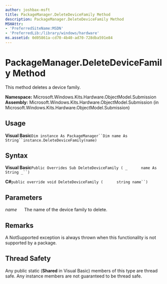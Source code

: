 ```yaml
---
author: joshbax-msft
title: PackageManager.DeleteDeviceFamily Method
description: PackageManager.DeleteDeviceFamily Method
MSHAttr:
- 'PreferredSiteName:MSDN'
- 'PreferredLib:/library/windows/hardware'
ms.assetid: 0d05861a-cd70-4b40-ad70-728dba591e84
---
```


# PackageManager.DeleteDeviceFamily Method


This method deletes a device family.

**Namespace:** Microsoft.Windows.Kits.Hardware.ObjectModel.Submission **Assembly:** Microsoft.Windows.Kits.Hardware.ObjectModel.Submission (in Microsoft.Windows.Kits.Hardware.ObjectModel.Submission)

## Usage


**Visual Basic**`Dim instance As PackageManager``Dim name As String``instance.DeleteDeviceFamily(name)`

## Syntax


**Visual Basic**`Public Overrides Sub DeleteDeviceFamily ( _`           `name As String _``) `

**C#**`public override void DeleteDeviceFamily (`           `string name``)`

## Parameters


*name*      The name of the device family to delete.

## Remarks


A NotSupported exception is always thrown when this functionality is not supported by a package.

## Thread Safety


Any public static (**Shared** in Visual Basic) members of this type are thread safe. Any instance members are not guaranteed to be thread safe.

 

 






